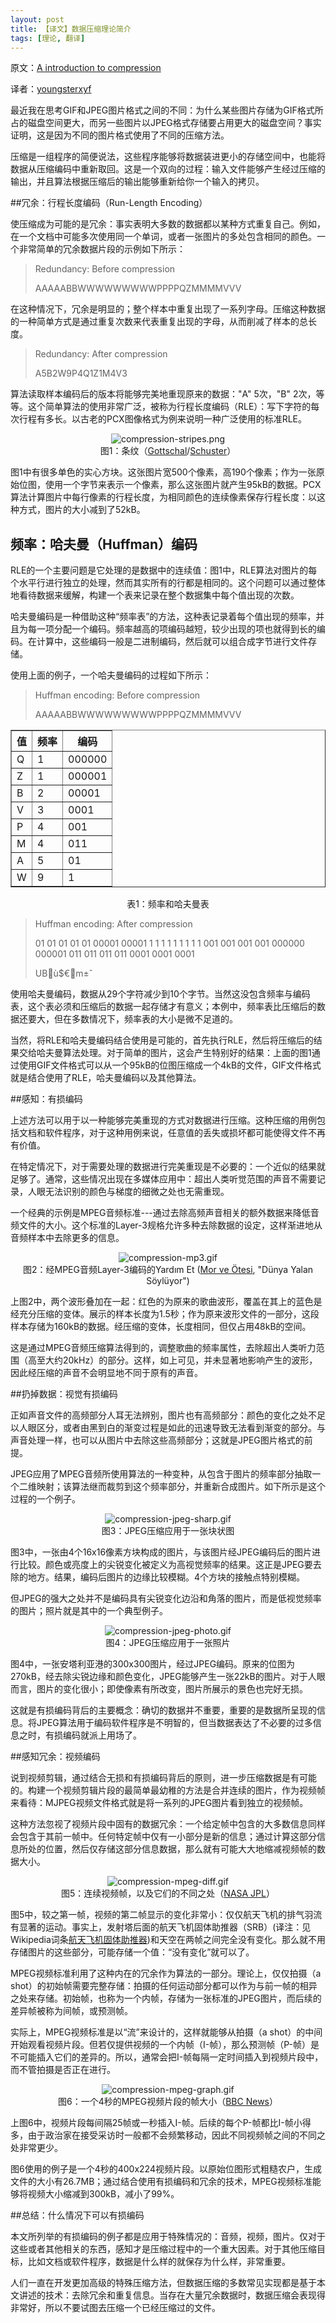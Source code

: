 ```yaml
---
layout: post
title: 【译文】数据压缩理论简介
tags: [理论, 翻译]
---
```


原文：[A introduction to compression](http://imrannazar.com/An-Introduction-to-Compression)

译者：[youngsterxyf](https://github.com/youngsterxyf)

最近我在思考GIF和JPEG图片格式之间的不同：为什么某些图片存储为GIF格式所占的磁盘空间更大，而另一些图片以JPEG格式存储要占用更大的磁盘空间？事实证明，这是因为不同的图片格式使用了不同的压缩方法。

压缩是一组程序的简便说法，这些程序能够将数据装进更小的存储空间中，也能将数据从压缩编码中重新取回。这是一个双向的过程：输入文件能够产生经过压缩的输出，并且算法根据压缩后的输出能够重新给你一个输入的拷贝。

##冗余：行程长度编码（Run-Length Encoding）

使压缩成为可能的是冗余：事实表明大多数的数据都以某种方式重复自己。例如，在一个文档中可能多次使用同一个单词，或者一张图片的多处包含相同的颜色。一个非常简单的冗余数据片段的示例如下所示：

> Redundancy: Before compression
> 
> AAAAABBWWWWWWWWWPPPPQZMMMMVVV

在这种情况下，冗余是明显的；整个样本中重复出现了一系列字母。压缩这种数据的一种简单方式是通过重复次数来代表重复出现的字母，从而削减了样本的总长度。

> Redundancy: After compression
>
> A5B2W9P4Q1Z1M4V3

算法读取样本编码后的版本将能够完美地重现原来的数据："A" 5次，"B"
2次，等等。这个简单算法的使用非常广泛，被称为行程长度编码（RLE）：写下字符的每次行程有多长。以古老的PCX图像格式为例来说明一种广泛使用的标准RLE。
<center>
<img src="/assets/pics/compression-stripes.png"
alt="compression-stripes.png">
</center>
<center>图1：条纹（<a
href="http://www.thisisnotparis.com/">Gottschal</a>/<a
href="http://www.gluecksbazillus.de/">Schuster</a>）</center>

图1中有很多单色的实心方块。这张图片宽500个像素，高190个像素；作为一张原始位图，使用一个字节来表示一个像素，那么这张图片就产生95kB的数据。PCX算法计算图片中每行像素的行程长度，为相同颜色的连续像素保存行程长度：以这种方式，图片的大小减到了52kB。

## 频率：哈夫曼（Huffman）编码

RLE的一个主要问题是它处理的是数据中的连续值：图1中，RLE算法对图片的每个水平行进行独立的处理，然而其实所有的行都是相同的。这个问题可以通过整体地看待数据来缓解，构建一个表来记录在整个数据集中每个值出现的次数。

哈夫曼编码是一种借助这种“频率表”的方法，这种表记录着每个值出现的频率，并且为每一项分配一个编码。频率越高的项编码越短，较少出现的项也就得到长的编码。在计算中，这些编码一般是二进制编码，然后就可以组合成字节进行文件存储。

使用上面的例子，一个哈夫曼编码的过程如下所示：

> Huffman encoding: Before compression
>
> AAAAABBWWWWWWWWWPPPPQZMMMMVVV

<table border="1" align="center" width="40%">
  <tr><th>值</th><th>频率</th><th>编码</th></tr>
  <tr><td>Q</td><td>1</td><td>000000</td></tr>
  <tr><td>Z</td><td>1</td><td>000001</td></tr>
  <tr><td>B</td><td>2</td><td>00001</td></tr>
  <tr><td>V</td><td>3</td><td>0001</td></tr>
  <tr><td>P</td><td>4</td><td>001</td></tr>
  <tr><td>M</td><td>4</td><td>011</td></tr>
  <tr><td>A</td><td>5</td><td>01</td></tr>
  <tr><td>W</td><td>9</td><td>1</td></tr>
</table>
<center>
表1：频率和哈夫曼表
</center>

> Huffman encoding: After compression
>
> 01 01 01 01 01 00001 00001 1 1 1 1 1 1 1 1 1 001 001 001 001 000000 000001 011 011 011 011 0001 0001 0001
>
> UBù$€m±ˆ

使用哈夫曼编码，数据从29个字符减少到10个字节。当然这没包含频率与编码表，这个表必须和压缩后的数据一起存储才有意义；本例中，频率表比压缩后的数据还要大，但在多数情况下，频率表的大小是微不足道的。

当然，将RLE和哈夫曼编码结合使用是可能的，首先执行RLE，然后将压缩后的结果交给哈夫曼算法处理。对于简单的图片，这会产生特别好的结果：上面的图1通过使用GIF文件格式可以从一个95kB的位图压缩成一个4kB的文件，GIF文件格式就是结合使用了RLE，哈夫曼编码以及其他算法。

##感知：有损编码

上述方法可以用于以一种能够完美重现的方式对数据进行压缩。这种压缩的用例包括文档和软件程序，对于这种用例来说，任意值的丢失或损坏都可能使得文件不再有价值。

在特定情况下，对于需要处理的数据进行完美重现是不必要的：一个近似的结果就足够了。通常，这些情况出现在多媒体应用中：超出人类听觉范围的声音不需要记录，人眼无法识别的颜色与梯度的细微之处也无需重现。

一个经典的示例是MPEG音频标准---通过去除高频声音相关的额外数据来降低音频文件的大小。这个标准的Layer-3规格允许多种去除数据的设定，这样渐进地从音频样本中去除更多的信息。

<center>
<img src="/assets/pics/compression-mp3.gif"
alt="compression-mp3.gif">
</center>
<center>
图2：经MPEG音频Layer-3编码的Yardım Et (<a href="http://www.morveotesi.com/">Mor ve Ötesi</a>, "Dünya Yalan Söylüyor")
</center>

上图2中，两个波形叠加在一起：红色的为原来的歌曲波形，覆盖在其上的蓝色是经充分压缩的变体。展示的样本长度为1.5秒；作为原来波形文件的一部分，这段样本存储为160kB的数据。经压缩的变体，长度相同，但仅占用48kB的空间。

这是通过MPEG音频压缩算法得到的，调整歌曲的频率属性，去除超出人类听力范围（高至大约20kHz）的部分。这样，如上可见，并未显著地影响产生的波形，因此经压缩的声音不会明显地不同于原有的声音。

##扔掉数据：视觉有损编码

正如声音文件的高频部分人耳无法辨别，图片也有高频部分：颜色的变化之处不足以人眼区分，或者由黑到白的渐变过程是如此的迅速导致无法看到渐变的部分。与声音处理一样，也可以从图片中去除这些高频部分；这就是JPEG图片格式的前提。

JPEG应用了MPEG音频所使用算法的一种变种，从包含于图片的频率部分抽取一个二维映射；该算法继而裁剪到这个频率部分，并重新合成图片。如下所示是这个过程的一个例子。

<center>
<img src="/assets/pics/compression-jpeg-sharp.gif" alt="compression-jpeg-sharp.gif">
</center>
<center>
图3：JPEG压缩应用于一张块状图
</center>

图3中，一张由4个16x16像素方块构成的图片，与该图片经JPEG编码后的图片进行比较。颜色或亮度上的尖锐变化被定义为高视觉频率的结果。这正是JPEG要去除的地方。结果，编码后图片的边缘比较模糊。4个方块的接触点特别模糊。

但JPEG的强大之处并不是编码具有尖锐变化边沿和角落的图片，而是低视觉频率的图片；照片就是其中的一个典型例子。

<center>
<img src="/assets/pics/compression-jpeg-photo.gif" alt="compression-jpeg-photo.gif">
</center>
<center>
图4：JPEG压缩应用于一张照片
</center>

图4中，一张安塔利亚港的300x300图片，经过JPEG编码。原来的位图为270kB，经去除尖锐边缘和颜色变化，JPEG能够产生一张22kB的图片。对于人眼而言，图片的变化很小；即使像素有所改变，图片所展示的景色也完好无损。

这就是有损编码背后的主要概念：确切的数据并不重要，重要的是数据所呈现的信息。将JPEG算法用于编码软件程序是不明智的，但当数据表达了不必要的过多信息之时，有损编码就派上用场了。

##感知冗余：视频编码

说到视频剪辑，通过结合无损和有损编码背后的原则，进一步压缩数据是有可能的。构建一个视频剪辑片段的最简单最幼稚的方法是合并连续的图片，作为视频帧来看待：MJPEG视频文件格式就是将一系列的JPEG图片看到独立的视频帧。

这种方法忽视了视频片段中固有的数据冗余：一个给定帧中包含的大多数信息同样会包含于其前一帧中。任何特定帧中仅有一小部分是新的信息；通过计算这部分信息所处的位置，然后仅存储这部分信息数据，那么就有可能大大地缩减视频帧的数据大小。

<center>
<img src="/assets/pics/compression-mpeg-diff.gif" alt="compression-mpeg-diff.gif">
</center>
<center>
图5：连续视频帧，以及它们的不同之处（<a href="http://jpl.nasa.gov/">NASA JPL</a>）
</center>

图5中，较之第一帧，视频的第二帧显示的变化非常小：仅仅航天飞机的排气羽流有显著的运动。事实上，发射塔后面的航天飞机固体助推器（SRB）(译注：见Wikipedia词条[航天飞机固体助推器](http://zh.wikipedia.org/wiki/%E8%88%AA%E5%A4%A9%E9%A3%9E%E6%9C%BA%E5%9B%BA%E4%BD%93%E5%8A%A9%E6%8E%A8%E5%99%A8))和天空在两帧之间完全没有变化。那么就不用存储图片的这些部分，可能存储一个值：“没有变化”就可以了。

MPEG视频标准利用了这种内在的冗余作为算法的一部分。理论上，仅仅拍摄（a shot）的初始帧需要完整存储：拍摄的任何运动部分都可以作为与前一帧的相异之处来存储。初始帧，也称为一个内帧，存储为一张标准的JPEG图片，而后续的差异帧被称为间帧，或预测帧。

实际上，MPEG视频标准是以“流”来设计的，这样就能够从拍摄（a shot）的中间开始观看视频片段。但若仅提供视频的一个内帧（I-帧），那么预测帧（P-帧）是不可能插入它们的差异的。所以，通常会把I-帧每隔一定时间插入到视频片段中，而不管拍摄是否正在进行。

<center>
<img src="/assets/pics/compression-mpeg-graph.gif" alt="compression-mpeg-graph.gif">
</center>
<center>
图6：一个4秒的MPEG视频片段的帧大小（<a href="http://news.bbc.co.uk/">BBC News</a>）
</center>

上图6中，视频片段每间隔25帧或一秒插入I-帧。后续的每个P-帧都比I-帧小得多，由于政治家在接受采访时一般都不会频繁移动，因此不同视频帧之间的不同之处非常更少。

图6使用的例子是一个4秒的400x224视频片段。以原始位图形式粗糙农户，生成文件的大小有26.7MB；通过结合使用有损编码和冗余的技术，MPEG视频标准能够将视频大小缩减到300kB，减小了99%。

##总结：什么情况下可以有损编码

本文所列举的有损编码的例子都是应用于特殊情况的：音频，视频，图片。仅对于这些或者其他相关的东西，感知才是压缩过程中的一个重大因素。对于其他压缩目标，比如文档或软件程序，数据是什么样的就保存为什么样，非常重要。

人们一直在开发更加高级的特殊压缩方法，但数据压缩的多数常见实现都是基于本文讲述的技术：去除冗余和重复信息。当存在大量冗余数据时，数据压缩会表现得非常好，所以不要试图去压缩一个已经压缩过的文件。
